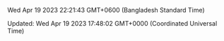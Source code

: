 Wed Apr 19 2023 22:21:43 GMT+0600 (Bangladesh Standard Time)

Updated: Wed Apr 19 2023 17:48:02 GMT+0000 (Coordinated Universal Time)

